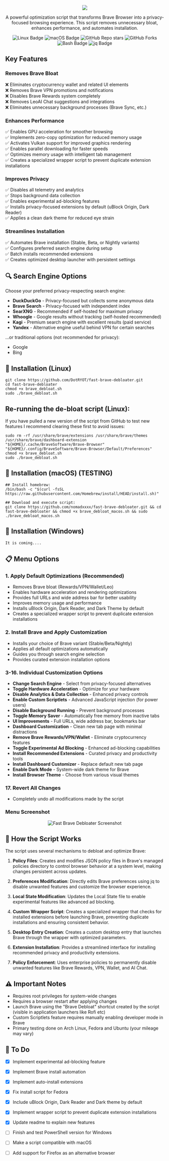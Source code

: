 
<p align="center">
  <img src="https://github.com/nomadxxxx/fast-brave-debloater/blob/main/assets/FastBraveDebloat_logo_small.png?raw=true" />
</p>
<p align="center">
A powerful optimization script that transforms Brave Browser into a privacy-focused browsing experience. This script removes unnecessary bloat, enhances performance, and automates installation.
</p>
<p align="center">
  <img src="https://img.shields.io/badge/-Linux-ff7a18?style=flat-square&logo=linux&logoColor=white" alt="Linux Badge">
  <img src="https://img.shields.io/badge/-macOS-ff7a18?style=flat-square&logo=apple&logoColor=white" alt="macOS Badge">
  <img src="https://img.shields.io/github/stars/nomadxxxx/fast-brave-debloater?style=flat-square&color=ff7a18" alt="GitHub Repo stars">
  <img src="https://img.shields.io/github/forks/nomadxxxx/fast-brave-debloater?style=flat-square&color=ff7a18" alt="GitHub Forks">
  <img src="https://img.shields.io/badge/-Bash-ff7a18?style=flat-square&logo=gnu-bash&logoColor=white" alt="Bash Badge">
  <img src="https://img.shields.io/badge/-jq-ff7a18?style=flat-square&logo=jq&logoColor=white" alt="jq Badge">
</p>

## Key Features
### Removes Brave Bloat
❌ Eliminates cryptocurrency wallet and related UI elements  
❌ Removes Brave VPN promotions and notifications  
❌ Disables Brave Rewards system completely  
❌ Removes LeoAI Chat suggestions and integrations  
❌ Eliminates unnecessary background processes (Brave Sync, etc.)  

### Enhances Performance
✅ Enables GPU acceleration for smoother browsing  
✅ Implements zero-copy optimization for reduced memory usage  
✅ Activates Vulkan support for improved graphics rendering  
✅ Enables parallel downloading for faster speeds  
✅ Optimizes memory usage with intelligent tab management  
✅ Creates a specialized wrapper script to prevent duplicate extension installations  

### Improves Privacy
✅ Disables all telemetry and analytics  
✅ Stops background data collection  
✅ Enables experimental ad-blocking features  
✅ Installs privacy-focused extensions by default (uBlock Origin, Dark Reader)  
✅ Applies a clean dark theme for reduced eye strain  

### Streamlines Installation
✅ Automates Brave installation (Stable, Beta, or Nightly variants)  
✅ Configures preferred search engine during setup  
✅ Batch installs recommended extensions  
✅ Creates optimized desktop launcher with persistent settings  
</p>

##  🔍 Search Engine Options

Choose your preferred privacy-respecting search engine:

- **DuckDuckGo** - Privacy-focused but collects some anonymous data
- **Brave Search** - Privacy-focused with independent index
- **SearXNG** - Recommended if self-hosted for maximum privacy
- **Whoogle** - Google results without tracking (self-hosted recommended)
- **Kagi** - Premium search engine with excellent results (paid service)
- **Yandex** - Alternative engine useful behind VPN for certain searches

...or traditional options (not recommended for privacy):
- Google
- Bing

## 🔧 Installation (Linux)
```
git clone https://github.com/DotRYOT/fast-brave-debloater.git
cd fast-brave-debloater
chmod +x brave_debloat.sh
sudo ./brave_debloat.sh
```
## Re-running the de-bloat script (Linux):
If you have pulled a new version of the script from GitHub to test new features I recommend clearing these first to avoid issues:
```
sudo rm -rf /usr/share/brave/extensions /usr/share/brave/themes /usr/share/brave/dashboard-extension "${HOME}/.cache/BraveSoftware/Brave-Browser" "${HOME}/.config/BraveSoftware/Brave-Browser/Default/Preferences"
chmod +x brave_debloat.sh
sudo ./brave_debloat.sh
```
## 🔧 Installation (macOS) (TESTING)
```
## Install homebrew:
/bin/bash -c "$(curl -fsSL https://raw.githubusercontent.com/Homebrew/install/HEAD/install.sh)"

## Download and execute script:
git clone https://github.com/nomadxxxx/fast-brave-debloater.git && cd fast-brave-debloater && chmod +x brave_debloat_macos.sh && sudo ./brave_debloat_macos.sh
```

## 🔧 Installation (Windows)
```
It is coming....
```
## 📋 Menu Options

### 1. Apply Default Optimizations (Recommended)
- Removes Brave bloat (Rewards/VPN/Wallet/Leo)
- Enables hardware acceleration and rendering optimizations
- Provides full URLs and wide address bar for better usability
- Improves memory usage and performance
- Installs uBlock Origin, Dark Reader, and Dark Theme by default
- Creates a specialized wrapper script to prevent duplicate extension installations

### 2. Install Brave and Apply Customization
- Installs your choice of Brave variant (Stable/Beta/Nightly)
- Applies all default optimizations automatically
- Guides you through search engine selection
- Provides curated extension installation options

### 3-16. Individual Customization Options
- **Change Search Engine** - Select from privacy-focused alternatives
- **Toggle Hardware Acceleration** - Optimize for your hardware
- **Disable Analytics & Data Collection** - Enhanced privacy controls
- **Enable Custom Scriptlets** - Advanced JavaScript injection (for power users)
- **Disable Background Running** - Prevent background processes
- **Toggle Memory Saver** - Automatically free memory from inactive tabs
- **UI Improvements** - Full URLs, wide address bar, bookmarks bar
- **Dashboard Customization** - Clean new tab page with minimal distractions
- **Remove Brave Rewards/VPN/Wallet** - Eliminate cryptocurrency features
- **Toggle Experimental Ad Blocking** - Enhanced ad-blocking capabilities
- **Install Recommended Extensions** - Curated privacy and productivity tools
- **Install Dashboard Customizer** - Replace default new tab page
- **Enable Dark Mode** - System-wide dark theme for Brave
- **Install Browser Theme** - Choose from various visual themes
  
### 17. Revert All Changes
- Completely undo all modifications made by the script

### Menu Screenshot
<p align="center">
  <img src="https://github.com/nomadxxxx/fast-brave-debloater/blob/main/screenshot.png" alt="Fast Brave Debloater Screenshot">
</p>

## 🔄 How the Script Works

The script uses several mechanisms to debloat and optimize Brave:

1. **Policy Files**: Creates and modifies JSON policy files in Brave's managed policies directory to control browser behavior at a system level, making changes persistent across updates.

2. **Preferences Modification**: Directly edits Brave preferences using jq to disable unwanted features and customize the browser experience.

3. **Local State Modification**: Updates the Local State file to enable experimental features like advanced ad blocking.

4. **Custom Wrapper Script**: Creates a specialized wrapper that checks for installed extensions before launching Brave, preventing duplicate installations and ensuring consistent behavior.

5. **Desktop Entry Creation**: Creates a custom desktop entry that launches Brave through the wrapper with optimized parameters.

6. **Extension Installation**: Provides a streamlined interface for installing recommended privacy and productivity extensions.

7. **Policy Enforcement**: Uses enterprise policies to permanently disable unwanted features like Brave Rewards, VPN, Wallet, and AI Chat.

## ⚠️ Important Notes

- Requires root privileges for system-wide changes
- Requires a browser restart after applying changes
- Launch Brave using the "Brave Debloat" shortcut created by the script (visible in application launchers like Rofi etc)
- Custom Scriptlets feature requires manually enabling developer mode in Brave
- Primary testing done on Arch Linux, Fedora and Ubuntu (your mileage may vary)

## 📝 To Do

- [x] Implement experimental ad-blocking feature
- [x] Implement Brave install automation
- [x] Implement auto-install extensions
- [x] Fix install script for Fedora
- [x] Include uBlock Origin, Dark Reader and Dark theme by default
- [x] Implement wrapper script to prevent duplicate extension installations
- [x] Update readme to explain new features
- [ ] Finish and test PowerShell version for Windows
- [ ] Make a script compatible with macOS
- [ ] Add support for Firefox as an alternative browser

